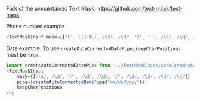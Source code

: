 Fork of the unmaintained Text Mask: https://github.com/text-mask/text-mask

Phone number example

```js
<TextMaskInput mask={['(', /[1-9]/, /\d/, /\d/, ')', ' ', /\d/, /\d/, /\d/, '-', /\d/, /\d/, /\d/, /\d/]} />
```

Date example. To use `createAutoCorrectedDatePipe`, `keepCharPositions` must be `true`.

```js
import createAutoCorrectedDatePipe from '../TextMaskInput/core/createAutoCorrectedDatePipe';
<TextMaskInput
    mask={[/\d/, /\d/, '/', /\d/, /\d/, '/', /\d/, /\d/, /\d/, /\d/]}
    pipe={createAutoCorrectedDatePipe('mm/dd/yyyy')}
    keepCharPositions
/>;
```
